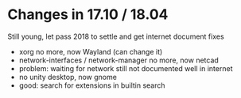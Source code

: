 # Changes in 17.10 / 18.04

Still young, let pass 2018 to settle and get internet document fixes

- xorg no more, now Wayland (can change it)
- network-interfaces / network-manager no more, now netcad 
-   problem: waiting for network still not documented well in internet
- no unity desktop, now gnome 
- good: search for extensions in builtin search